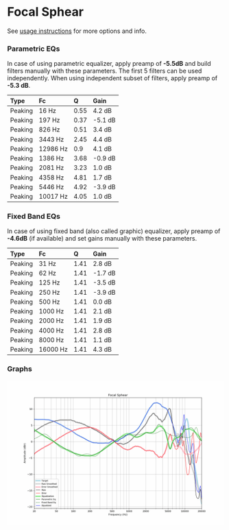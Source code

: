 # Focal Sphear
See [usage instructions](https://github.com/jaakkopasanen/AutoEq#usage) for more options and info.

### Parametric EQs
In case of using parametric equalizer, apply preamp of **-5.5dB** and build filters manually
with these parameters. The first 5 filters can be used independently.
When using independent subset of filters, apply preamp of **-5.3 dB**.

| Type    | Fc       |    Q | Gain    |
|:--------|:---------|:-----|:--------|
| Peaking | 16 Hz    | 0.55 | 4.2 dB  |
| Peaking | 197 Hz   | 0.37 | -5.1 dB |
| Peaking | 826 Hz   | 0.51 | 3.4 dB  |
| Peaking | 3443 Hz  | 2.45 | 4.4 dB  |
| Peaking | 12986 Hz | 0.9  | 4.1 dB  |
| Peaking | 1386 Hz  | 3.68 | -0.9 dB |
| Peaking | 2081 Hz  | 3.23 | 1.0 dB  |
| Peaking | 4358 Hz  | 4.81 | 1.7 dB  |
| Peaking | 5446 Hz  | 4.92 | -3.9 dB |
| Peaking | 10017 Hz | 4.05 | 1.0 dB  |

### Fixed Band EQs
In case of using fixed band (also called graphic) equalizer, apply preamp of **-4.6dB**
(if available) and set gains manually with these parameters.

| Type    | Fc       |    Q | Gain    |
|:--------|:---------|:-----|:--------|
| Peaking | 31 Hz    | 1.41 | 2.8 dB  |
| Peaking | 62 Hz    | 1.41 | -1.7 dB |
| Peaking | 125 Hz   | 1.41 | -3.5 dB |
| Peaking | 250 Hz   | 1.41 | -3.9 dB |
| Peaking | 500 Hz   | 1.41 | 0.0 dB  |
| Peaking | 1000 Hz  | 1.41 | 2.1 dB  |
| Peaking | 2000 Hz  | 1.41 | 1.9 dB  |
| Peaking | 4000 Hz  | 1.41 | 2.8 dB  |
| Peaking | 8000 Hz  | 1.41 | 1.1 dB  |
| Peaking | 16000 Hz | 1.41 | 4.3 dB  |

### Graphs
![](./Focal%20Sphear.png)